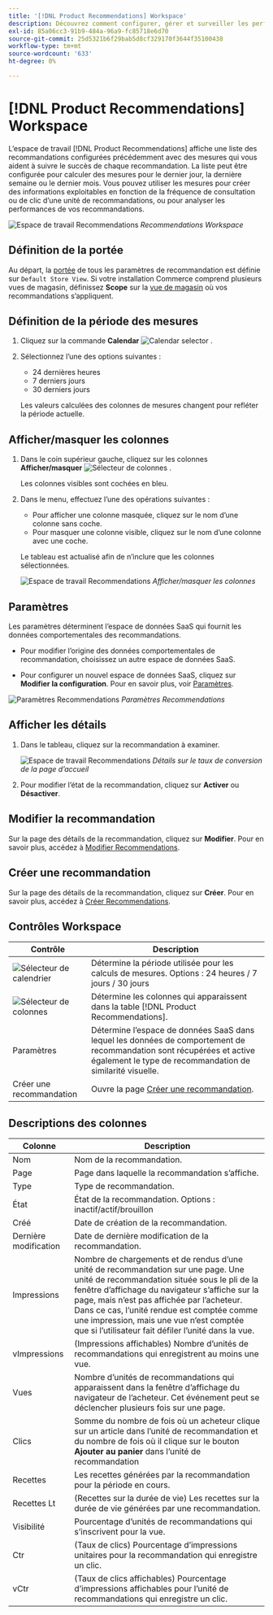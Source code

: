 ```yaml
---
title: '[!DNL Product Recommendations] Workspace'
description: Découvrez comment configurer, gérer et surveiller les performances des recommandations de produits.
exl-id: 85a06cc3-91b9-484a-96a9-fc85718e6d70
source-git-commit: 25d5321b6f29bab5d8cf329170f3644f35100438
workflow-type: tm+mt
source-wordcount: '633'
ht-degree: 0%

---
```


# [!DNL Product Recommendations] Workspace

L’espace de travail [!DNL Product Recommendations] affiche une liste des recommandations configurées précédemment avec des mesures qui vous aident à suivre le succès de chaque recommandation. La liste peut être configurée pour calculer des mesures pour le dernier jour, la dernière semaine ou le dernier mois. Vous pouvez utiliser les mesures pour créer des informations exploitables en fonction de la fréquence de consultation ou de clic d’une unité de recommandations, ou pour analyser les performances de vos recommandations.

![Espace de travail Recommendations](assets/workspace.png)
_Recommendations Workspace_

## Définition de la portée

Au départ, la [portée](https://experienceleague.adobe.com/docs/commerce-admin/start/setup/websites-stores-views.html) de tous les paramètres de recommandation est définie sur `Default Store View`. Si votre installation Commerce comprend plusieurs vues de magasin, définissez **Scope** sur la [vue de magasin](https://experienceleague.adobe.com/docs/commerce-admin/start/setup/websites-stores-views.html#scope-settings) où vos recommandations s’appliquent.

## Définition de la période des mesures

1. Cliquez sur la commande **Calendar** ![Calendar selector](assets/icon-calendar.png) .

1. Sélectionnez l’une des options suivantes :

   - 24 dernières heures
   - 7 derniers jours
   - 30 derniers jours

   Les valeurs calculées des colonnes de mesures changent pour refléter la période actuelle.

## Afficher/masquer les colonnes

1. Dans le coin supérieur gauche, cliquez sur les colonnes **Afficher/masquer** ![Sélecteur de colonnes](assets/icon-show-hide-columns.png) .

   Les colonnes visibles sont cochées en bleu.

1. Dans le menu, effectuez l’une des opérations suivantes :

   - Pour afficher une colonne masquée, cliquez sur le nom d’une colonne sans coche.
   - Pour masquer une colonne visible, cliquez sur le nom d’une colonne avec une coche.

   Le tableau est actualisé afin de n’inclure que les colonnes sélectionnées.

   ![Espace de travail Recommendations](assets/workspace-select-columns.png)
   _Afficher/masquer les colonnes_

## Paramètres

Les paramètres déterminent l’espace de données SaaS qui fournit les données comportementales des recommandations.

- Pour modifier l’origine des données comportementales de recommandation, choisissez un autre espace de données SaaS.

- Pour configurer un nouvel espace de données SaaS, cliquez sur **Modifier la configuration**. Pour en savoir plus, voir [Paramètres](settings.md).

![Paramètres Recommendations](assets/settings.png)
_Paramètres Recommendations_

## Afficher les détails

1. Dans le tableau, cliquez sur la recommandation à examiner.

   ![Espace de travail Recommendations](assets/recommendation-detail.png)
   _Détails sur le taux de conversion de la page d’accueil_

1. Pour modifier l’état de la recommandation, cliquez sur **Activer** ou **Désactiver**.

## Modifier la recommandation

Sur la page des détails de la recommandation, cliquez sur **Modifier**. Pour en savoir plus, accédez à [Modifier Recommendations](edit.md).

## Créer une recommandation

Sur la page des détails de la recommandation, cliquez sur **Créer**. Pour en savoir plus, accédez à [Créer Recommendations](create.md).

## Contrôles Workspace

| Contrôle | Description |
|---|---|
| ![Sélecteur de calendrier](assets/icon-calendar.png) | Détermine la période utilisée pour les calculs de mesures. Options : 24 heures / 7 jours / 30 jours |
| ![Sélecteur de colonnes](assets/icon-show-hide-columns.png) | Détermine les colonnes qui apparaissent dans la table [!DNL Product Recommendations]. |
| Paramètres | Détermine l’espace de données SaaS dans lequel les données de comportement de recommandation sont récupérées et active également le type de recommandation de similarité visuelle. |
| Créer une recommandation | Ouvre la page [Créer une recommandation](create.md). |

## Descriptions des colonnes

| Colonne | Description |
|---|---|
| Nom | Nom de la recommandation. |
| Page | Page dans laquelle la recommandation s’affiche. |
| Type | Type de recommandation. |
| État | État de la recommandation. Options : inactif/actif/brouillon |
| Créé | Date de création de la recommandation. |
| Dernière modification | Date de dernière modification de la recommandation. |
| Impressions | Nombre de chargements et de rendus d’une unité de recommandation sur une page. Une unité de recommandation située sous le pli de la fenêtre d’affichage du navigateur s’affiche sur la page, mais n’est pas affichée par l’acheteur. Dans ce cas, l’unité rendue est comptée comme une impression, mais une vue n’est comptée que si l’utilisateur fait défiler l’unité dans la vue. |
| vImpressions | (Impressions affichables) Nombre d’unités de recommandations qui enregistrent au moins une vue. |
| Vues | Nombre d’unités de recommandations qui apparaissent dans la fenêtre d’affichage du navigateur de l’acheteur. Cet événement peut se déclencher plusieurs fois sur une page. |
| Clics | Somme du nombre de fois où un acheteur clique sur un article dans l’unité de recommandation et du nombre de fois où il clique sur le bouton **Ajouter au panier** dans l’unité de recommandation |
| Recettes | Les recettes générées par la recommandation pour la période en cours. |
| Recettes Lt | (Recettes sur la durée de vie) Les recettes sur la durée de vie générées par une recommandation. |
| Visibilité | Pourcentage d’unités de recommandations qui s’inscrivent pour la vue. |
| Ctr | (Taux de clics) Pourcentage d’impressions unitaires pour la recommandation qui enregistre un clic. |
| vCtr | (Taux de clics affichables) Pourcentage d’impressions affichables pour l’unité de recommandations qui enregistre un clic. |
